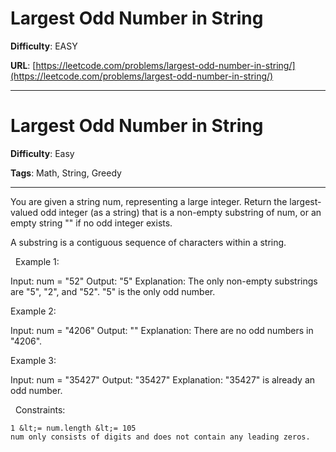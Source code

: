 # Largest Odd Number in String

**Difficulty**: EASY

**URL**: [https://leetcode.com/problems/largest-odd-number-in-string/](https://leetcode.com/problems/largest-odd-number-in-string/)

---

# Largest Odd Number in String

**Difficulty**: Easy

**Tags**: Math, String, Greedy

---

You are given a string num, representing a large integer. Return the largest-valued odd integer (as a string) that is a non-empty substring of num, or an empty string &quot;&quot; if no odd integer exists.

A substring is a contiguous sequence of characters within a string.

&nbsp;
Example 1:


Input: num = &quot;52&quot;
Output: &quot;5&quot;
Explanation: The only non-empty substrings are &quot;5&quot;, &quot;2&quot;, and &quot;52&quot;. &quot;5&quot; is the only odd number.


Example 2:


Input: num = &quot;4206&quot;
Output: &quot;&quot;
Explanation: There are no odd numbers in &quot;4206&quot;.


Example 3:


Input: num = &quot;35427&quot;
Output: &quot;35427&quot;
Explanation: &quot;35427&quot; is already an odd number.


&nbsp;
Constraints:


	1 &lt;= num.length &lt;= 105
	num only consists of digits and does not contain any leading zeros.



